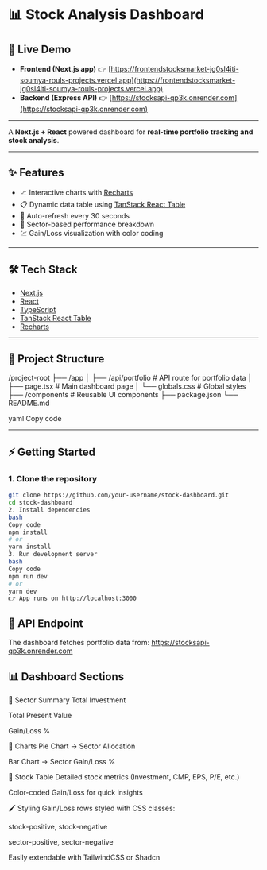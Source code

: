 # 📊 Stock Analysis Dashboard

## 🚀 Live Demo

- **Frontend (Next.js app)** 👉 [https://frontendstocksmarket-jg0sl4iti-soumya-rouls-projects.vercel.app](https://frontendstocksmarket-jg0sl4iti-soumya-rouls-projects.vercel.app)  
- **Backend (Express API)** 👉 [https://stocksapi-qp3k.onrender.com](https://stocksapi-qp3k.onrender.com)  

---

A **Next.js + React** powered dashboard for **real-time portfolio tracking and stock analysis**.

---

## ✨ Features

- 📈 Interactive charts with [Recharts](https://recharts.org/)  
- 📋 Dynamic data table using [TanStack React Table](https://tanstack.com/table)  
- 🔄 Auto-refresh every 30 seconds  
- 🎯 Sector-based performance breakdown  
- 💹 Gain/Loss visualization with color coding  

---

## 🛠️ Tech Stack

- [Next.js](https://nextjs.org/)  
- [React](https://react.dev/)  
- [TypeScript](https://www.typescriptlang.org/)  
- [TanStack React Table](https://tanstack.com/table)  
- [Recharts](https://recharts.org/)  

---

## 📂 Project Structure

/project-root
├── /app
│ ├── /api/portfolio # API route for portfolio data
│ ├── page.tsx # Main dashboard page
│ └── globals.css # Global styles
├── /components # Reusable UI components
├── package.json
└── README.md

yaml
Copy code

---

## ⚡ Getting Started

### 1. Clone the repository
```bash
git clone https://github.com/your-username/stock-dashboard.git
cd stock-dashboard
2. Install dependencies
bash
Copy code
npm install
# or
yarn install
3. Run development server
bash
Copy code
npm run dev
# or
yarn dev
👉 App runs on http://localhost:3000
```

## 🔌 API Endpoint
The dashboard fetches portfolio data from: https://stocksapi-qp3k.onrender.com

## 📊 Dashboard Sections
📌 Sector Summary
Total Investment

Total Present Value

Gain/Loss %

📌 Charts
Pie Chart → Sector Allocation

Bar Chart → Sector Gain/Loss %

📌 Stock Table
Detailed stock metrics (Investment, CMP, EPS, P/E, etc.)

Color-coded Gain/Loss for quick insights

🖌️ Styling
Gain/Loss rows styled with CSS classes:

stock-positive, stock-negative

sector-positive, sector-negative

Easily extendable with TailwindCSS or Shadcn
